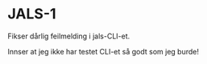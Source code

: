 # JALS-1

<!-- 1. Hva gjør du akkurat nå? -->

Fikser dårlig feilmelding i jals-CLI-et.

<!-- 2. Finner du kvalitet i det? -->

Innser at jeg ikke har testet CLI-et så godt som jeg burde!

<!-- 3. Hvorfor / hvorfor ikke? -->


